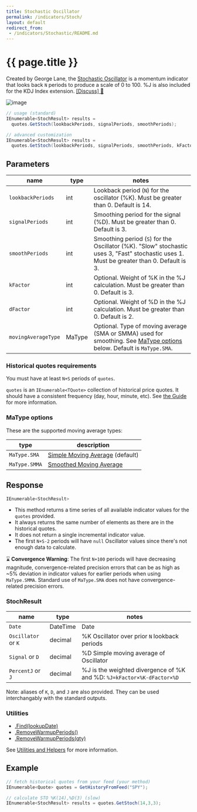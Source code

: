 ```yaml
---
title: Stochastic Oscillator
permalink: /indicators/Stoch/
layout: default
redirect_from:
 - /indicators/Stochastic/README.md
---
```


# {{ page.title }}

Created by George Lane, the [Stochastic Oscillator](https://en.wikipedia.org/wiki/Stochastic_oscillator) is a momentum indicator that looks back `N` periods to produce a scale of 0 to 100.  %J is also included for the KDJ Index extension.
[[Discuss] :speech_balloon:]({{site.github.repository_url}}/discussions/237 "Community discussion about this indicator")

![image]({{site.baseurl}}/assets/charts/Stoch.png)

```csharp
// usage (standard)
IEnumerable<StochResult> results =
  quotes.GetStoch(lookbackPeriods, signalPeriods, smoothPeriods);

// advanced customization
IEnumerable<StochResult> results =
  quotes.GetStoch(lookbackPeriods, signalPeriods, smoothPeriods, kFactor, dFactor, movingAverageType);
```

## Parameters

| name | type | notes
| -- |-- |--
| `lookbackPeriods` | int | Lookback period (`N`) for the oscillator (%K).  Must be greater than 0.  Default is 14.
| `signalPeriods` | int | Smoothing period for the signal (%D).  Must be greater than 0.  Default is 3.
| `smoothPeriods` | int | Smoothing period (`S`) for the Oscillator (%K).  "Slow" stochastic uses 3, "Fast" stochastic uses 1.  Must be greater than 0.  Default is 3.
| `kFactor` | int | Optional. Weight of %K in the %J calculation.  Must be greater than 0. Default is 3.
| `dFactor` | int | Optional. Weight of %D in the %J calculation.  Must be greater than 0. Default is 2.
| `movingAverageType` | MaType | Optional. Type of moving average (SMA or SMMA) used for smoothing.  See [MaType options](#matype-options) below.  Default is `MaType.SMA`.

### Historical quotes requirements

You must have at least `N+S` periods of `quotes`.

`quotes` is an `IEnumerable<TQuote>` collection of historical price quotes.  It should have a consistent frequency (day, hour, minute, etc).  See [the Guide]({{site.baseurl}}/guide/#historical-quotes) for more information.

### MaType options

These are the supported moving average types:

| type | description
|-- |--
| `MaType.SMA` | [Simple Moving Average](../Sma#content) (default)
| `MaType.SMMA` | [Smoothed Moving Average](../Smma#content)

## Response

```csharp
IEnumerable<StochResult>
```

- This method returns a time series of all available indicator values for the `quotes` provided.
- It always returns the same number of elements as there are in the historical quotes.
- It does not return a single incremental indicator value.
- The first `N+S-2` periods will have `null` Oscillator values since there's not enough data to calculate.

:hourglass: **Convergence Warning**: The first `N+100` periods will have decreasing magnitude, convergence-related precision errors that can be as high as ~5% deviation in indicator values for earlier periods when using `MaType.SMMA`.  Standard use of `MaType.SMA` does not have convergence-related precision errors.

### StochResult

| name | type | notes
| -- |-- |--
| `Date` | DateTime | Date
| `Oscillator` or `K` | decimal | %K Oscillator over prior `N` lookback periods
| `Signal` or `D` | decimal | %D Simple moving average of Oscillator
| `PercentJ` or `J` | decimal | %J is the weighted divergence of %K and %D: `%J=kFactor×%K-dFactor×%D`

Note: aliases of `K`, `D`, and `J` are also provided.  They can be used interchangably with the standard outputs.

### Utilities

- [.Find(lookupDate)]({{site.baseurl}}/utilities#find-indicator-result-by-date)
- [.RemoveWarmupPeriods()]({{site.baseurl}}/utilities#remove-warmup-periods)
- [.RemoveWarmupPeriods(qty)]({{site.baseurl}}/utilities#remove-warmup-periods)

See [Utilities and Helpers]({{site.baseurl}}/utilities#utilities-for-indicator-results) for more information.

## Example

```csharp
// fetch historical quotes from your feed (your method)
IEnumerable<Quote> quotes = GetHistoryFromFeed("SPY");

// calculate STO %K(14),%D(3) (slow)
IEnumerable<StochResult> results = quotes.GetStoch(14,3,3);
```
